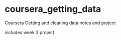 coursera_getting_data
============

Coursera Getting and cleaning data notes and project

includes week 3 project
